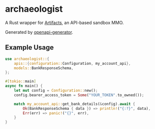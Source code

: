 # archaeologist

A Rust wrapper for [Artifacts](https://artifactsmmo.com/), an API-based sandbox MMO.

Generated by [openapi-generator](https://openapi-generator.tech/).

## Example Usage

```rust
use archaeologist::{
    apis::{configuration::Configuration, my_account_api},
    models::BankResponseSchema,
};

#[tokio::main]
async fn main() {
    let mut config = Configuration::new();
    config.bearer_access_token = Some("YOUR_TOKEN".to_owned());

    match my_account_api::get_bank_details(&config).await {
        Ok(BankResponseSchema { data }) => println!("{:?}", data),
        Err(err) => panic!("{}", err),
    }
}
```
